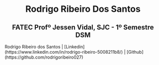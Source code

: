 <h1 align="center">Rodrigo Ribeiro Dos Santos</h1>
<h2 align="center"> FATEC Profº Jessen Vidal, SJC - 1º Semestre DSM </h2>
<div>
Rodrigo Ribeiro dos Santos | [Linkedin](https://www.linkedin.com/in/rodrigo-ribeiro-5008211b8/) | [Github](https://github.com/rodrigoribeiro027)  
<br>
</div>

